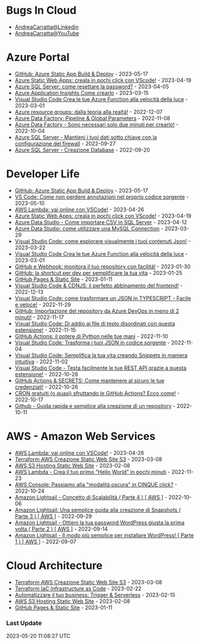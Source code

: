 # Bugs In Cloud
- [AndreaCarratta@Linkedin](https://links.devandreacarratta.it/linkedin)
- [AndreaCarratta@YouTube](https://links.devandreacarratta.it/youtube)
# Azure Portal
- [GitHub: Azure Static App Build & Deploy](https://www.youtube.com/watch?v=MTlvG2p8ogo) - 2023-05-17
- [Azure Static Web Apps: creala in pochi click con VScode!](https://www.youtube.com/watch?v=9laymc-ZipY) - 2023-04-19
- [Azure SQL Server: come resettare la password?](https://www.youtube.com/watch?v=_-vVJqmQjbA) - 2023-04-05
- [Azure Application Insights   Come crearlo](https://www.youtube.com/watch?v=WR9aVMMOmVA) - 2023-03-15
- [Visual Studio Code Crea le tue Azure Function alla velocità della luce](https://www.youtube.com/watch?v=yF6IvBqECog) - 2023-03-01
- [Azure resource groups: dalla teoria alla realtà!](https://www.youtube.com/watch?v=VuXP6TUEu_8) - 2022-12-07
- [Azure Data Factory: Pipeline & Global Parameters](https://www.youtube.com/watch?v=i0tOe9HTjcc) - 2022-11-08
- [Azure Data Factory - Sono necessari solo due minuti per crearlo!](https://www.youtube.com/watch?v=AiSDpbvLsBY) - 2022-10-04
- [Azure SQL Server - Mantieni i tuoi dati sotto chiave con la configurazione del firewall](https://www.youtube.com/watch?v=xdTwrayAbso) - 2022-09-27
- [Azure SQL Server - Creazione Database](https://www.youtube.com/watch?v=Gqsyk2EcQeA) - 2022-09-20
# Developer Life
- [GitHub: Azure Static App Build & Deploy](https://www.youtube.com/watch?v=MTlvG2p8ogo) - 2023-05-17
- [VS Code: Come non perdere annotazioni nel proprio codice sorgente](https://www.youtube.com/watch?v=vmF4mKCp-kc) - 2023-05-10
- [AWS Lambda: vai online con VSCode!](https://www.youtube.com/watch?v=1YNFimrr6vk) - 2023-04-26
- [Azure Static Web Apps: creala in pochi click con VScode!](https://www.youtube.com/watch?v=9laymc-ZipY) - 2023-04-19
- [Azure Data Studio - Come importare CSV in SQL Server](https://www.youtube.com/watch?v=a5Is-3gYkVk) - 2023-04-12
- [Azure Data Studio: come utilizzare una MySQL Connection](https://www.youtube.com/watch?v=xqQvOpIfyd0) - 2023-03-29
- [Visual Studio Code: come esplorare visualmente i tuoi contenuti Json!](https://www.youtube.com/watch?v=UtabHGL-CVc) - 2023-03-22
- [Visual Studio Code Crea le tue Azure Function alla velocità della luce](https://www.youtube.com/watch?v=yF6IvBqECog) - 2023-03-01
- [GitHub e Webhook: monitora il tuo repository con facilità!](https://www.youtube.com/watch?v=-Z2w8tCIJ4A) - 2023-01-30
- [GitHub: la shortcut per dev per semplificare la tua vita](https://www.youtube.com/watch?v=w02697ngTAk) - 2023-01-25
- [GitHub Pages & Static Site](https://www.youtube.com/watch?v=jytEtjRNBsI) - 2023-01-11
- [Visual Studio Code & CDNJS: il perfetto abbinamento del frontend!](https://www.youtube.com/watch?v=JQ1KDx8I-_w) - 2022-12-13
- [Visual Studio Code:  come trasformare un JSON in TYPESCRIPT - Facile e veloce!](https://www.youtube.com/watch?v=Kpk_6uPayGE) - 2022-11-29
- [GitHub: Importazione del repository da Azure DevOps in meno di 2 minuti!](https://www.youtube.com/watch?v=Owu4QknmCn8) - 2022-11-17
- [Visual Studio Code: Dì addio ai file di testo disordinati con questa estensione!](https://www.youtube.com/watch?v=XQh44uxLKwA) - 2022-11-15
- [GitHub Actions: il potere di Python nelle tue mani](https://www.youtube.com/watch?v=2Yr6leD7il0) - 2022-11-10
- [Visual Studio Code: Trasforma i tuoi JSON in codice sorgente](https://www.youtube.com/watch?v=WpP2MLDa-_I) - 2022-11-04
- [Visual Studio Code: Semplifica la tua vita creando Snippets in maniera intuitiva](https://www.youtube.com/watch?v=uUzzZKS-xOw) - 2022-11-02
- [Visual Studio Code - Testa facilmente le tue REST API grazie a questa estensione!](https://www.youtube.com/watch?v=9x9vpFHgQck) - 2022-10-28
- [GitHub Actions & SECRETS: Come mantenere al sicuro le tue credenziali!](https://www.youtube.com/watch?v=3-FiPqeZKtQ) - 2022-10-26
- [CRON gratuiti (o quasi) sfruttando le GitHub Actions? Ecco come!](https://www.youtube.com/watch?v=1N3KpQDqYAU) - 2022-10-17
- [Github - Guida rapida e semplice alla creazione di un repository](https://www.youtube.com/watch?v=tnMfIEgs32g) - 2022-10-11
# AWS - Amazon Web Services
- [AWS Lambda: vai online con VSCode!](https://www.youtube.com/watch?v=1YNFimrr6vk) - 2023-04-26
- [Terraform   AWS   Creazione Static Web Site S3](https://www.youtube.com/watch?v=UNdvAWp23PE) - 2023-03-08
- [AWS S3 Hosting Static Web Site](https://www.youtube.com/watch?v=IWM17bZ25_Q) - 2023-02-08
- [AWS Lambda - Crea il tuo primo "Hello World" in pochi minuti](https://www.youtube.com/watch?v=yzbGWNeA3hA) - 2022-11-23
- [AWS Console: Passiamo alla "modalità oscura" in CINQUE click?](https://www.youtube.com/watch?v=atG10AtrKh8) - 2022-10-24
- [Amazon Lightsail - Concetto di Scalabilità  ( Parte 4 ) [ AWS ]](https://www.youtube.com/watch?v=Lw5YHF5RyV4) - 2022-10-06
- [Amazon Lightsail: Una semplice guida alla creazione di Snapshots  ( Parte 3 ) [ AWS ]](https://www.youtube.com/watch?v=i_V0-EZpWlw) - 2022-09-29
- [Amazon Lightsail - Ottieni la tua password WordPress giusta la prima volta ( Parte 2 ) [ AWS ]](https://www.youtube.com/watch?v=rvlN76UDpSM) - 2022-09-14
- [Amazon Lightsail - Il modo più semplice per installare WordPress! ( Parte 1 ) [ AWS ]](https://www.youtube.com/watch?v=c-FlCzGBpx0) - 2022-09-07
# Cloud Architecture
- [Terraform   AWS   Creazione Static Web Site S3](https://www.youtube.com/watch?v=UNdvAWp23PE) - 2023-03-08
- [Terraform   IaC   Infrastructure as Code](https://www.youtube.com/watch?v=ITO7CRO_R9c) - 2023-02-22
- [Automatizzare il tuo business: Trigger & Serverless](https://www.youtube.com/watch?v=xjq46_ScKso) - 2023-02-15
- [AWS S3 Hosting Static Web Site](https://www.youtube.com/watch?v=IWM17bZ25_Q) - 2023-02-08
- [GitHub Pages & Static Site](https://www.youtube.com/watch?v=jytEtjRNBsI) - 2023-01-11
### Last Update
2023-05-20 11:08:27 UTC
